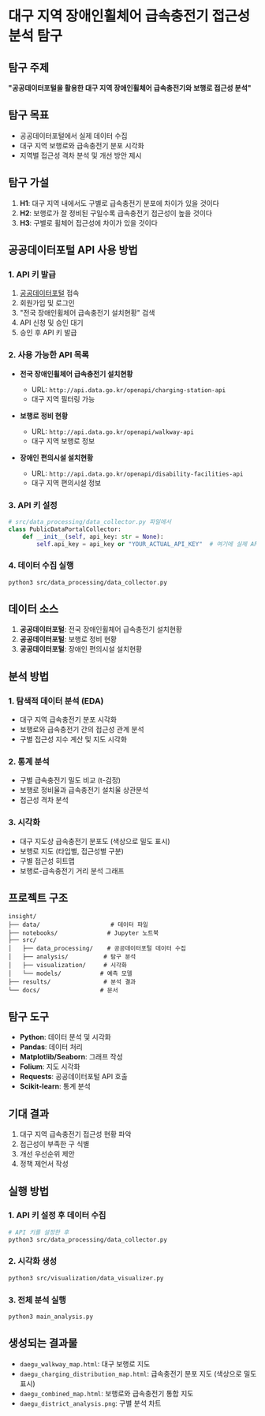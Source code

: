 # 대구 지역 장애인휠체어 급속충전기 접근성 분석 탐구

## 탐구 주제
**"공공데이터포털을 활용한 대구 지역 장애인휠체어 급속충전기와 보행로 접근성 분석"**

## 탐구 목표
- 공공데이터포털에서 실제 데이터 수집
- 대구 지역 보행로와 급속충전기 분포 시각화
- 지역별 접근성 격차 분석 및 개선 방안 제시

## 탐구 가설
1. **H1**: 대구 지역 내에서도 구별로 급속충전기 분포에 차이가 있을 것이다
2. **H2**: 보행로가 잘 정비된 구일수록 급속충전기 접근성이 높을 것이다
3. **H3**: 구별로 휠체어 접근성에 차이가 있을 것이다

## 공공데이터포털 API 사용 방법

### 1. API 키 발급
1. [공공데이터포털](https://www.data.go.kr/) 접속
2. 회원가입 및 로그인
3. "전국 장애인휠체어 급속충전기 설치현황" 검색
4. API 신청 및 승인 대기
5. 승인 후 API 키 발급

### 2. 사용 가능한 API 목록
- **전국 장애인휠체어 급속충전기 설치현황**
  - URL: `http://api.data.go.kr/openapi/charging-station-api`
  - 대구 지역 필터링 가능
  
- **보행로 정비 현황**
  - URL: `http://api.data.go.kr/openapi/walkway-api`
  - 대구 지역 보행로 정보
  
- **장애인 편의시설 설치현황**
  - URL: `http://api.data.go.kr/openapi/disability-facilities-api`
  - 대구 지역 편의시설 정보

### 3. API 키 설정
```python
# src/data_processing/data_collector.py 파일에서
class PublicDataPortalCollector:
    def __init__(self, api_key: str = None):
        self.api_key = api_key or "YOUR_ACTUAL_API_KEY"  # 여기에 실제 API 키 입력
```

### 4. 데이터 수집 실행
```bash
python3 src/data_processing/data_collector.py
```

## 데이터 소스
1. **공공데이터포털**: 전국 장애인휠체어 급속충전기 설치현황
2. **공공데이터포털**: 보행로 정비 현황
3. **공공데이터포털**: 장애인 편의시설 설치현황

## 분석 방법
### 1. 탐색적 데이터 분석 (EDA)
- 대구 지역 급속충전기 분포 시각화
- 보행로와 급속충전기 간의 접근성 관계 분석
- 구별 접근성 지수 계산 및 지도 시각화

### 2. 통계 분석
- 구별 급속충전기 밀도 비교 (t-검정)
- 보행로 정비율과 급속충전기 설치율 상관분석
- 접근성 격차 분석

### 3. 시각화
- 대구 지도상 급속충전기 분포도 (색상으로 밀도 표시)
- 보행로 지도 (타입별, 접근성별 구분)
- 구별 접근성 히트맵
- 보행로-급속충전기 거리 분석 그래프

## 프로젝트 구조
```
insight/
├── data/                    # 데이터 파일
├── notebooks/              # Jupyter 노트북
├── src/
│   ├── data_processing/    # 공공데이터포털 데이터 수집
│   ├── analysis/          # 탐구 분석
│   ├── visualization/     # 시각화
│   └── models/           # 예측 모델
├── results/               # 분석 결과
└── docs/                 # 문서
```

## 탐구 도구
- **Python**: 데이터 분석 및 시각화
- **Pandas**: 데이터 처리
- **Matplotlib/Seaborn**: 그래프 작성
- **Folium**: 지도 시각화
- **Requests**: 공공데이터포털 API 호출
- **Scikit-learn**: 통계 분석

## 기대 결과
1. 대구 지역 급속충전기 접근성 현황 파악
2. 접근성이 부족한 구 식별
3. 개선 우선순위 제안
4. 정책 제언서 작성

## 실행 방법

### 1. API 키 설정 후 데이터 수집
```bash
# API 키를 설정한 후
python3 src/data_processing/data_collector.py
```

### 2. 시각화 생성
```bash
python3 src/visualization/data_visualizer.py
```

### 3. 전체 분석 실행
```bash
python3 main_analysis.py
```

## 생성되는 결과물
- `daegu_walkway_map.html`: 대구 보행로 지도
- `daegu_charging_distribution_map.html`: 급속충전기 분포 지도 (색상으로 밀도 표시)
- `daegu_combined_map.html`: 보행로와 급속충전기 통합 지도
- `daegu_district_analysis.png`: 구별 분석 차트 